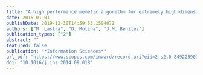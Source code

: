```yaml
---
title: "A high performance memetic algorithm for extremely high-dimensional problems"
date: 2015-01-01
publishDate: 2019-12-30T14:59:53.150407Z
authors: ["M. Lastra", "D. Molina", "J.M. Benítez"]
publication_types: ["2"]
abstract: ""
featured: false
publication: "*Information Sciences*"
url_pdf: "https://www.scopus.com/inward/record.uri?eid=2-s2.0-84922590736&doi=10.1016%2fj.ins.2014.09.018&partnerID=40&md5=e55132aa8067fed8b85b6acf869029e2"
doi: "10.1016/j.ins.2014.09.018"
---
```



